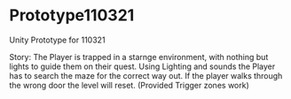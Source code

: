 # Prototype110321
Unity Prototype for 110321

Story: The Player is trapped in a starnge environment, with nothing but lights to guide them on their quest.
Using Lighting and sounds the Player has to search the maze for the correct way out.
If the player walks through the wrong door the level will reset. (Provided Trigger zones work)
